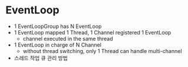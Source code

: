 # EventLoop

* 1 EventLoopGroup has N EventLoop
* 1 EventLoop mapped 1 Thread, 1 Channel registered 1 EventLoop
  * channel executed in the same thread
* 1 EventLoop in charge of N Channel
  * without thread switching, only 1 Thread can handle multi-channel
* 스레드 작업 큐 관리 방법





